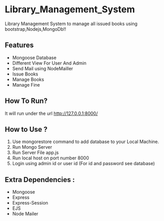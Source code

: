 # Library_Management_System
Library Management System to manage all issued books using bootstrap,Nodejs,MongoDb!!

## Features
<ul>
  <li> Mongoose Database</li>
  <li>Different View For User And Admin</li> 
  <li>Send Mail using NodeMailler</li>
  <li>Issue Books</li>
  <li>Manage Books</li>
  <li>Manage Fine</li>
</ul>

## How To Run?
It will run under the url http://127.0.0.1:8000/

## How to Use ?
<ol type="number">
<li> Use mongorestore command to add database to your Local Machine.</li>
<li>Run Mongo Server</li>
<li>Run Server File app.js</li>
<li>Run local host on port number 8000</li>
<li>Login using admin id or user id (For id and password see database)</li>
</ol>

## Extra Dependencies :

<ul>
  <li>Mongoose</li>
  <li>Express</li>
  <li>Express-Session</li>
  <li>EJS</li>
  <li>Node Mailer</li>
<ul>


